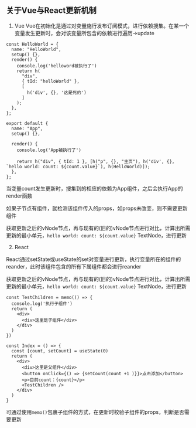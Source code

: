 ## 关于Vue与React更新机制

1. Vue
Vue在初始化是通过对变量施行发布订阅模式，进行依赖搜集。在某一个变量发生更新时，会对该变量所包含的依赖进行遍历->update
```
const HelloWorld = {
  name: "HelloWorld",
  setup() {},
  render() {
    console.log('helloword被执行了')
    return h(
      "div",
      { tId: "helloWorld" },
      [
        h('div', {}, '这是死的')
      ]
    );
  },
};

export default {
  name: "App",
  setup() {},

  render() {
    console.log('App被执行了')

    return h("div", { tId: 1 }, [h("p", {}, "主页"), h('div', {}, `hello world: count: ${count.value}`), h(HelloWorld)]);
  },
};
```

当变量count发生更新时，搜集到的相应的依赖为App组件，之后会执行App的render函数

如果子节点有组件，就检测该组件传入的props，如props未改变，则不需要更新组件

获取更新之后的vNode节点，再与现有的(旧的)vNode节点进行对比，计算出所需更新的最小单元，`hello world: count: ${count.value}` TextNode，进行更新

2. React

React通过setState或useState的set对变量进行更新，执行变量所在的组件的reander，此时该组件包含的所有下属组件都会进行reander

获取更新之后的vNode节点，再与现有的(旧的)vNode节点进行对比，计算出所需更新的最小单元，`hello world: count: ${count.value}` TextNode，进行更新

```
const TestChildren = memo(() => {
  console.log('执行子组件')
  return (
    <div>
      <div>这里是子组件</div>
    </div>
  )
})

const Index = () => {
  const [count, setCount] = useState(0)
  return (
    <div>
      <div>这里是父组件</div>
      <button onClick={() => {setCount(count +1 )}}>点击添加</button>
      <p>目前count：{count}</p>
      <TestChildren />
    </div>
  )
}
```

可通过使用`memo()`包裹子组件的方式，在更新时校验子组件的props，判断是否需要更新